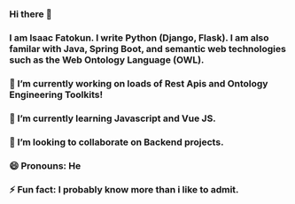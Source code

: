 ### Hi there 👋

### I am Isaac Fatokun. I write Python (Django, Flask). I am also familar with Java, Spring Boot, and semantic web technologies such as the Web Ontology Language (OWL). 

### 🔭 I’m currently working on loads of Rest Apis and Ontology Engineering Toolkits!

### 🌱 I’m currently learning Javascript and Vue JS.

### 👯 I’m looking to collaborate on Backend projects.

### 😄 Pronouns: He

### ⚡ Fun fact: I probably know more than i like to admit.

<!--
**Isafatokun/Isafatokun** is a ✨ _special_ ✨ repository because its `README.md` (this file) appears on your GitHub profile.

Here are some ideas to get you started:

- 🔭 I’m currently working on ...
- 🌱 I’m currently learning ...
- 👯 I’m looking to collaborate on ...
- 🤔 I’m looking for help with ...
- 💬 Ask me about ...
- 📫 How to reach me: ...
- 😄 Pronouns: ...
- ⚡ Fun fact: ...
-->
